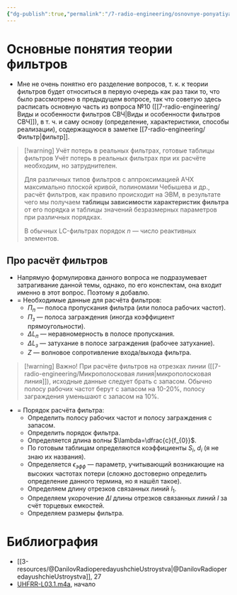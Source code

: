 ```yaml
---
{"dg-publish":true,"permalink":"/7-radio-engineering/osnovnye-ponyatiya-teorii-filtrov/","title":"Основные понятия теории фильтров"}
---
```



# Основные понятия теории фильтров

- Мне не очень понятно его разделение вопросов, т. к. к теории фильтров будет относиться в первую очередь как раз таки то, что было рассмотрено в предыдущем вопросе, так что советую здесь расписать основную часть из вопроса №10 ([[7-radio-engineering/Виды и особенности фильтров СВЧ\|Виды и особенности фильтров СВЧ]]), в т. ч. и саму основу (определение, характеристики, способы реализации), содержащуюся в заметке [[7-radio-engineering/Фильтр\|фильтр]].

> [!warning] Учёт потерь в реальных фильтрах, готовые таблицы фильтров
> Учёт потерь в реальных фильтрах при их расчёте необходим, но затруднителен.
>
> Для различных типов фильтров с аппроксимацией АЧХ максимально плоской кривой, полиномами Чебышева и др., расчёт фильтров, как правило происходит на ЭВМ, в результате чего мы получаем **таблицы зависимости характеристик фильтра** от его порядка и таблицы значений безразмерных параметров при различных порядках.
>
> В обычных LC-фильтрах порядок $n$ — число реактивных элементов.

## Про расчёт фильтров

- Напрямую формулировка данного вопроса не подразумевает затрагивание данной темы, однако, по его конспектам, она входит именно в этот вопрос. Поэтому я добавлю.
- = Необходимые данные для расчёта фильтров:
	- $П_{п}$ — полоса пропускания фильтра (или полоса рабочих частот).
	- $П_{з}$ — полоса заграждения (иногда коэффициент прямоугольности).
	- $\Delta L_{п}$ — неравномерность в полосе пропускания.
	- $\Delta L_{з}$ — затухание в полосе заграждения (рабочее затухание).
	- $Z$ — волновое сопротивление входа/выхода фильтра.

> [!warning] Важно!
> При расчёте фильтров на отрезках линии ([[7-radio-engineering/Микрополосковая линия\|микрополосковая линия]]), исходные данные следует брать с запасом. Обычно полосу рабочих частот берут с запасом на 10-20%, полосу заграждения уменьшают с запасом на 10%.
>

- = Порядок расчёта фильтра:
	- Определить полосу рабочих частот и полосу заграждения с запасом.
	- Определить порядок фильтра.
	- Определяется длина волны $\lambda=\dfrac{c}{f_{0}}$.
	- По готовым таблицам определяются коэффициенты $S_{i}$, $d_{i}$ (я не знаю их названия).
	- Определяется $\epsilon_{эфф}$ — параметр, учитывающий возникающие на высоких частотах потери (сложно достоверно определить определение данного термина, но я нашёл такое).
	- Определяем длину отрезков связанных линий $l_{1}$.
	- Определяем укорочение $\Delta l$ длины отрезков связанных линий $l$ за счёт торцевых емкостей.
	- Определяем размеры фильтра.

# Библиография

- [[3-resources/@DanilovRadioperedayushchieUstroystva\|@DanilovRadioperedayushchieUstroystva]], 27
- [UHFRR-L03.1.m4a](file:///C:%5CUsers%5CMojo%5CiCloudDrive%5C_university%5CDanilov%5Clecture-recording%5CUHFRR-L03.1.m4a), начало
